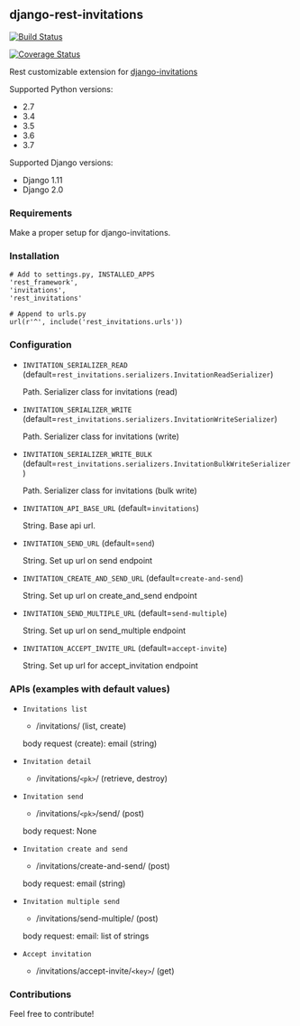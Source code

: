 ## django-rest-invitations


[![Build Status](https://travis-ci.org/fmarco/django-rest-invitations.svg?branch=master)](https://travis-ci.org/fmarco/django-rest-invitations)

[![Coverage Status](https://coveralls.io/repos/fmarco/django-rest-invitations/badge.svg?branch=master&service=github)](https://coveralls.io/github/fmarco/django-rest-invitations?branch=master)

Rest customizable extension for [django-invitations](https://github.com/bee-keeper/django-invitations)

Supported Python versions:

* 2.7
* 3.4
* 3.5
* 3.6
* 3.7

Supported Django versions:

* Django 1.11
* Django 2.0

### Requirements

Make a proper setup for django-invitations.


### Installation

```
# Add to settings.py, INSTALLED_APPS
'rest_framework',
'invitations',
'rest_invitations'

# Append to urls.py
url(r'^', include('rest_invitations.urls'))
```

### Configuration

*   `INVITATION_SERIALIZER_READ` (default=`rest_invitations.serializers.InvitationReadSerializer`)

    Path. Serializer class for invitations (read)

*   `INVITATION_SERIALIZER_WRITE` (default=`rest_invitations.serializers.InvitationWriteSerializer`)

    Path. Serializer class for invitations (write)

*   `INVITATION_SERIALIZER_WRITE_BULK` (default=`rest_invitations.serializers.InvitationBulkWriteSerializer`)

    Path. Serializer class for invitations (bulk write)

*   `INVITATION_API_BASE_URL` (default=`invitations`)

    String. Base api url.

*   `INVITATION_SEND_URL` (default=`send`)

    String. Set up url on send endpoint

*   `INVITATION_CREATE_AND_SEND_URL` (default=`create-and-send`)

    String. Set up url on create_and_send endpoint

*   `INVITATION_SEND_MULTIPLE_URL` (default=`send-multiple`)

    String. Set up url on send_multiple endpoint

*   `INVITATION_ACCEPT_INVITE_URL` (default=`accept-invite`)

    String. Set up url for accept_invitation endpoint


### APIs (examples with default values)

*   `Invitations list`

    - /invitations/ (list, create)

    body request (create): email (string)

*   `Invitation detail`

    - /invitations/`<pk>`/ (retrieve, destroy)

*   `Invitation send`

    - /invitations/`<pk>`/send/ (post)

    body request: None

*   `Invitation create and send`

    - /invitations/create-and-send/ (post)

    body request: email (string)

*   `Invitation multiple send`

    - /invitations/send-multiple/ (post)

    body request: email: list of strings

*   `Accept invitation`

    - /invitations/accept-invite/`<key>`/ (get)



### Contributions

Feel free to contribute!
